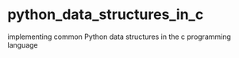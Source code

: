 # python_data_structures_in_c

implementing common Python data structures in the c programming language
